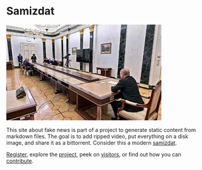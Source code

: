 # Samizdat

<img src="media/images/samizdat.jpg" width="410" height="254" alt="Putin's advisors on the farther end of a humongous table" class="img-fluid">

This site about fake news is part of a project to generate static content from markdown files.
The goal is to add ripped video, put everything on a disk image, and share it as a bittorrent.
Consider this a modern <a href="https://en.wikipedia.org/wiki/Samizdat" target="_blank">samizdat</a>.

[Register](account/), explore the [project](project/), peek on [visitors](https://fakenews.com/matomo/),
or find out how you can [contribute](contribute/).
